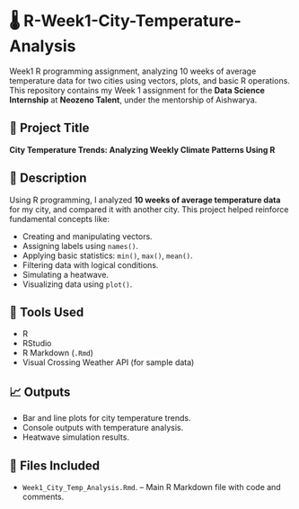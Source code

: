 # 🌡️ R-Week1-City-Temperature-Analysis
Week1 R programming assignment, analyzing 10 weeks of average temperature data for two cities using vectors, plots, and basic R operations. This repository contains my Week 1 assignment for the **Data Science Internship** at **Neozeno Talent**, under the mentorship of Aishwarya.

## 📌 Project Title
**City Temperature Trends: Analyzing Weekly Climate Patterns Using R**

## 📖 Description
Using R programming, I analyzed **10 weeks of average temperature data** for my city, and compared it with another city. This project helped reinforce fundamental concepts like:

- Creating and manipulating vectors.
- Assigning labels using `names()`.
- Applying basic statistics: `min()`, `max()`, `mean()`.
- Filtering data with logical conditions.
- Simulating a heatwave.
- Visualizing data using `plot()`.

## 🧪 Tools Used
- R
- RStudio
- R Markdown (`.Rmd`)
- Visual Crossing Weather API (for sample data)

## 📈 Outputs
- Bar and line plots for city temperature trends.
- Console outputs with temperature analysis.
- Heatwave simulation results.

## 📂 Files Included
- `Week1_City_Temp_Analysis.Rmd`.
–  Main R Markdown file with code and comments.
